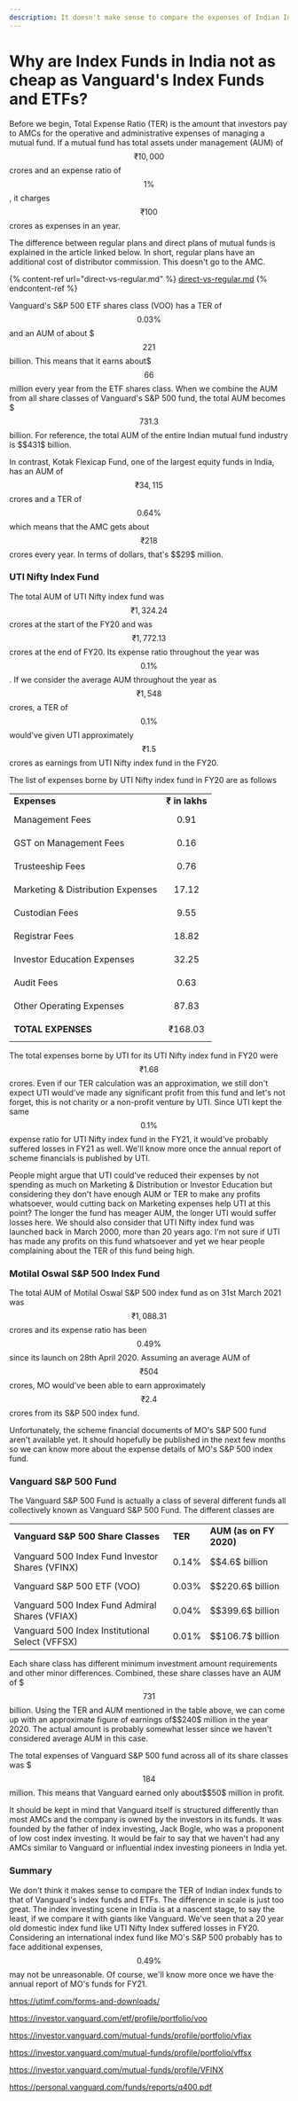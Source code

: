 ```yaml
---
description: It doesn't make sense to compare the expenses of Indian Index Funds and ETFs with Vanguard's Index Funds and ETFs. Vanguard's S&P 500 fund has more AUM than the entire Indian mutual fund industry AUM.
---
```


# Why are Index Funds in India not as cheap as Vanguard's Index Funds and ETFs?

Before we begin, Total Expense Ratio (TER) is the amount that investors pay to AMCs for the operative and administrative expenses of managing a mutual fund. If a mutual fund has total assets under management (AUM) of $$₹10,000$$ crores and an expense ratio of $$1\%$$, it charges $$₹100$$ crores as expenses in an year.

The difference between regular plans and direct plans of mutual funds is explained in the article linked below. In short, regular plans have an additional cost of distributor commission. This doesn't go to the AMC.

{% content-ref url="direct-vs-regular.md" %}
[direct-vs-regular.md](direct-vs-regular.md)
{% endcontent-ref %}

Vanguard's S&P 500 ETF shares class (VOO) has a TER of $$0.03\%$$ and an AUM of about $$$221$$ billion. This means that it earns about$$$66$$million every year from the ETF shares class. When we combine the AUM from all share classes of Vanguard's S&P 500 fund, the total AUM becomes $$$731.3$$ billion. For reference, the total AUM of the entire Indian mutual fund industry is \$$$431\$$ billion.

In contrast, Kotak Flexicap Fund, one of the largest equity funds in India, has an AUM of $$₹34,115$$ crores and a TER of $$0.64\%$$ which means that the AMC gets about $$₹218$$ crores every year. In terms of dollars, that's \$$$29\$$ million.

### UTI Nifty Index Fund

The total AUM of UTI Nifty index fund was $$₹1,324.24$$ crores at the start of the FY20 and was $$₹1,772.13$$ crores at the end of FY20. Its expense ratio throughout the year was $$0.1\%$$. If we consider the average AUM throughout the year as $$₹1,548$$ crores, a TER of $$0.1\%$$ would've given UTI approximately $$₹1.5$$ crores as earnings from UTI Nifty index fund in the FY20.

The list of expenses borne by UTI Nifty index fund in FY20 are as follows

|                                   |                |
|-----------------------------------|----------------|
| **Expenses**                      | **₹ in lakhs** |
| Management Fees                   | $$0.91$$       |
| GST on Management Fees            | $$0.16$$       |
| Trusteeship Fees                  | $$0.76$$       |
| Marketing & Distribution Expenses | $$17.12$$      |
| Custodian Fees                    | $$9.55$$       |
| Registrar Fees                    | $$18.82$$      |
| Investor Education Expenses       | $$32.25$$      |
| Audit Fees                        | $$0.63$$       |
| Other Operating Expenses          | $$87.83$$      |
| **TOTAL EXPENSES**                | $$₹ 168.03$$   |

The total expenses borne by UTI for its UTI Nifty index fund in FY20 were $$₹1.68$$ crores. Even if our TER calculation was an approximation, we still don't expect UTI would've made any significant profit from this fund and let's not forget, this is not charity or a non-profit venture by UTI. Since UTI kept the same $$0.1\%$$ expense ratio for UTI Nifty index fund in the FY21, it would've probably suffered losses in FY21 as well. We'll know more once the annual report of scheme financials is published by UTI.

People might argue that UTI could've reduced their expenses by not spending as much on Marketing & Distribution or Investor Education but considering they don't have enough AUM or TER to make any profits whatsoever, would cutting back on Marketing expenses help UTI at this point? The longer the fund has meager AUM, the longer UTI would suffer losses here. We should also consider that UTI Nifty index fund was launched back in March 2000, more than 20 years ago. I'm not sure if UTI has made any profits on this fund whatsoever and yet we hear people complaining about the TER of this fund being high.

### Motilal Oswal S&P 500 Index Fund

The total AUM of Motilal Oswal S&P 500 index fund as on 31st March 2021 was $$₹1,088.31$$ crores and its expense ratio has been $$0.49\%$$ since its launch on 28th April 2020. Assuming an average AUM of $$₹504$$ crores, MO would've been able to earn approximately $$₹2.4$$ crores from its S&P 500 index fund.

Unfortunately, the scheme financial documents of MO's S&P 500 fund aren't available yet. It should hopefully be published in the next few months so we can know more about the expense details of MO's S&P 500 index fund.

### Vanguard S&P 500 Fund

The Vanguard S&P 500 Fund is actually a class of several different funds all collectively known as Vanguard S&P 500 Fund. The different classes are

|                                                 |            |                         |
|-------------------------------------------------|------------|-------------------------|
| **Vanguard S&P 500 Share Classes**              | **TER**    | **AUM (as on FY 2020)** |
| Vanguard 500 Index Fund Investor Shares (VFINX) | $$0.14\%$$ | \$$$4.6\$$ billion      |
| Vanguard S&P 500 ETF (VOO)                      | $$0.03\%$$ | \$$$220.6\$$ billion    |
| Vanguard 500 Index Fund Admiral Shares (VFIAX)  | $$0.04\%$$ | \$$$399.6\$$ billion    |
| Vanguard 500 Index Institutional Select (VFFSX) | $$0.01\%$$ | \$$$106.7\$$ billion    |

Each share class has different minimum investment amount requirements and other minor differences. Combined, these share classes have an AUM of $$$731$$ billion. Using the TER and AUM mentioned in the table above, we can come up with an approximate figure of earnings of$$$240\$$ million in the year 2020. The actual amount is probably somewhat lesser since we haven't considered average AUM in this case.

The total expenses of Vanguard S&P 500 fund across all of its share classes was $$$184$$ million. This means that Vanguard earned only about$$$50\$$ million in profit.

It should be kept in mind that Vanguard itself is structured differently than most AMCs and the company is owned by the investors in its funds. It was founded by the father of index investing, Jack Bogle, who was a proponent of low cost index investing. It would be fair to say that we haven't had any AMCs similar to Vanguard or influential index investing pioneers in India yet.

### Summary

We don't think it makes sense to compare the TER of Indian index funds to that of Vanguard's index funds and ETFs. The difference in scale is just too great. The index investing scene in India is at a nascent stage, to say the least, if we compare it with giants like Vanguard. We've seen that a 20 year old domestic index fund like UTI Nifty Index suffered losses in FY20. Considering an international index fund like MO's S&P 500 probably has to face additional expenses, $$0.49\%$$ may not be unreasonable. Of course, we'll know more once we have the annual report of MO's funds for FY21.

<https://utimf.com/forms-and-downloads/>

<https://investor.vanguard.com/etf/profile/portfolio/voo>

<https://investor.vanguard.com/mutual-funds/profile/portfolio/vfiax>

<https://investor.vanguard.com/mutual-funds/profile/portfolio/vffsx>

<https://investor.vanguard.com/mutual-funds/profile/VFINX>

<https://personal.vanguard.com/funds/reports/q400.pdf>

